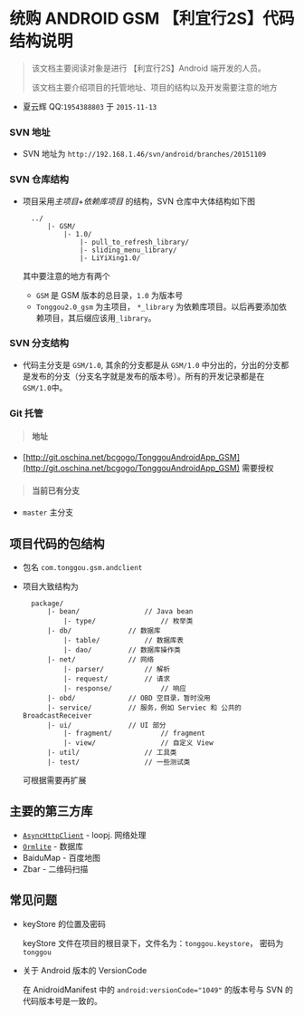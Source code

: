 # 统购 ANDROID GSM 【利宜行2S】代码结构说明

> 该文档主要阅读对象是进行 【利宜行2S】Android 端开发的人员。
> 
> 该文档主要介绍项目的托管地址、项目的结构以及开发需要注意的地方

- 夏云辉 QQ:`1954388803` 于 `2015-11-13`

### SVN 地址

- SVN 地址为 `http://192.168.1.46/svn/android/branches/20151109`

### SVN 仓库结构

- 项目采用*主项目*+*依赖库项目* 的结构，SVN 仓库中大体结构如下图
		
		../
			|- GSM/
				|- 1.0/
					|- pull_to_refresh_library/
					|- sliding_menu_library/
					|- LiYiXing1.0/

	其中要注意的地方有两个
	
	* `GSM` 是 GSM 版本的总目录，`1.0` 为版本号
	* `Tonggou2.0_gsm` 为主项目， `*_library` 为依赖库项目。以后再要添加依赖项目，其后缀应该用`_library`。

### SVN 分支结构

- 代码主分支是 `GSM/1.0`, 其余的分支都是从 `GSM/1.0` 中分出的，分出的分支都是发布的分支（分支名字就是发布的版本号）。所有的开发记录都是在 `GSM/1.0`中。


### Git 托管

>#### 地址

- [http://git.oschina.net/bcgogo/TonggouAndroidApp_GSM](http://git.oschina.net/bcgogo/TonggouAndroidApp_GSM) 需要授权

> #### 当前已有分支

- `master`	主分支



## 项目代码的包结构

- 包名 `com.tonggou.gsm.andclient`
- 项目大致结构为
	
		package/					
			|- bean/				// Java bean
				|- type/				// 枚举类
			|- db/				// 数据库
				|- table/			// 数据库表
				|- dao/			// 数据库操作类
			|- net/				// 网络
				|- parser/			// 解析
				|- request/			// 请求
				|- response/			// 响应
			|- obd/				// OBD 空目录，暂时没用
			|- service/			// 服务，例如 Serviec 和 公共的 BroadcastReceiver
			|- ui/				// UI 部分
				|- fragment/			// fragment
				|- view/				// 自定义 View
			|- util/				// 工具类
			|- test/				// 一些测试类 
	
	可根据需要再扩展

## 主要的第三方库

- [`AsyncHttpClient`](http://loopj.com/android-async-http/) - loopj. 网络处理
- [`Ormlite`](http://ormlite.com/sqlite_java_android_orm.shtml) - 数据库
- BaiduMap - 百度地图
- Zbar - 二维码扫描

## 常见问题

- keyStore 的位置及密码

	keyStore 文件在项目的根目录下，文件名为：`tonggou.keystore`， 密码为 `tonggou`

- 关于 Android 版本的 VersionCode

	 在 AnidroidManifest 中的 `android:versionCode="1049"` 的版本号与 SVN 的代码版本号是一致的。

<br>
<br>
<br>
<br>
<br>
<br>
<br>


	


					 
		